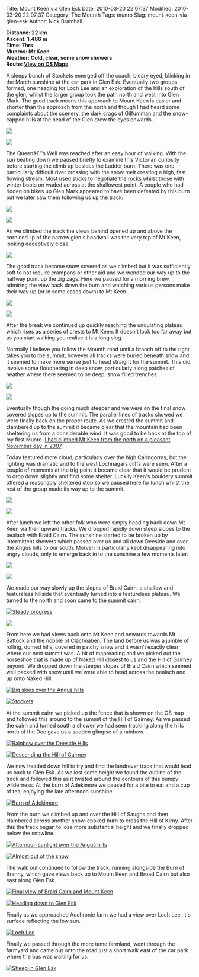 Title: Mount Keen via Glen Esk
Date: 2010-03-20 22:07:37
Modified: 2010-03-20 22:07:37
Category: The Mounth
Tags: munro
Slug: mount-keen-via-glen-esk
Author: Nick Bramhall

**Distance: 22 km  
Ascent: 1,486 m  
Time: 7hrs  
Munros: Mt Keen  
Weather: Cold, clear, some snow showers  
Route: [View on OS Maps](https://www.invertedworld.co.uk/hillwalking/hillwalk/330)**

A sleepy bunch of Stockets emerged off the coach, bleary eyed, blinking in the March sunshine at the car park in Glen Esk. Eventually two groups formed, one heading for Loch Lee and an exploration of the hills south of the glen, whilst the larger group took the path north and west into Glen Mark. The good track means this approach to Mount Keen is easier and shorter than the approach from the north and though I had heard some complaints about the scenery, the dark crags of Gilfumman and the snow-capped hills at the head of the Glen drew the eyes onwards.

<!--more-->

[![](http://farm3.static.flickr.com/2792/4449334964_cb0afd30eb_b.jpg)](http://www.flickr.com/photos/53725815@N00/4449334964)

[![](http://farm5.static.flickr.com/4072/4448569315_83839c9fbc_b.jpg)](http://www.flickr.com/photos/53725815@N00/4448569315)
 
The Queenâ€™s Well was reached after an easy hour of walking. With the sun beating down we paused briefly to examine this Victorian curiosity before starting the climb up besides the Ladder burn. There was one particularly difficult river crossing with the snow melt creating a high, fast flowing stream. Most used sticks to negotiate the rocks whilst those with winter boots on waded across at the shallowest point. A couple who had ridden on bikes up Glen Mark appeared to have been defeated by this burn but we later saw them following us up the track.

[![](http://farm3.static.flickr.com/2714/4449982643_1f9fb982a1_b.jpg)](http://www.flickr.com/photos/53725815@N00/4449982643)

[![](http://farm3.static.flickr.com/2724/4449990043_2a4b2c8893_b.jpg)](http://www.flickr.com/photos/53725815@N00/4449990043)
 
As we climbed the track the views behind opened up and above the corniced lip of the narrow glen's headwall was the very top of Mt Keen, looking deceptively close.

[![](http://farm5.static.flickr.com/4048/4450775554_48ae7d683e_b.jpg)](http://www.flickr.com/photos/53725815@N00/4450775554)

The good track became snow covered as we climbed but it was sufficiently soft to not require crampons or other aid and we wended our way up to the halfway point up the zig zags. Here we paused for a morning brew, admiring the view back down the burn and watching various persons make their way up (or in some cases down) to Mt Keen.

[![](http://farm3.static.flickr.com/2780/4450011775_b2253fd820_b.jpg)](http://www.flickr.com/photos/53725815@N00/4450011775)

[![](http://farm3.static.flickr.com/2754/4450797836_97c8e58b8d_b.jpg)](http://www.flickr.com/photos/53725815@N00/4450797836)

After the break we continued up quickly reaching the undulating plateau which rises as a series of crests to Mt Keen. It doesn't look too far away but as you start walking you realise it is a long slog. 

Normally I believe you follow the Mounth road until a branch off to the right takes you to the summit, however all tracks were buried beneath snow and it seemed to make more sense jsut to head straight for the summit. This did involve some floudnering in deep snow, particularly along patches of heather where there seemed to be deep, snow filled trenches.

[![](http://farm3.static.flickr.com/2764/4450045839_2fd2b1ebec_b.jpg)](http://www.flickr.com/photos/53725815@N00/4450045839)

[![](http://farm5.static.flickr.com/4014/4450813334_61194fd63c_b.jpg)](http://www.flickr.com/photos/53725815@N00/4450813334)

Eventually though the going much steeper and we were on the final snow covered slopes up to the summit. The parallel lines of tracks showed we were finally back on the proper route. As we crested the summit and clambered up to the summit it became clear that the mountain had been sheltering us from a considerable wind. It was good to be back at the top of my first Munro. [I had climbed Mt Keen from the north on a pleasant November day in 2007](/blog/2007/11/glen-tanar-and-mount-keen/).

Today featured more cloud, particularly over the high Cairngorms, but the lighting was dramatic and to the west Lochnagars cliffs were seen. After a couple of moments at the trig point it became clear that it would be prudent to drop down slightly and find some shelter. Luckily Keen's bouldery summit offered a reasonably sheltered stop so we paused here for lunch whilst the rest of the group made its way up to the summit.

[![](http://farm5.static.flickr.com/4017/4450831130_2d3e6d3130_b.jpg)](http://www.flickr.com/photos/53725815@N00/4450831130)

[![](http://farm5.static.flickr.com/4070/4450066317_beebab505e_b.jpg)](http://www.flickr.com/photos/53725815@N00/4450066317)

After lunch we left the other folk who were simply heading back down Mt Keen via their upward tracks. We dropped rapidly down steep slopes to the bealach with Braid Cairn. The sunshine started to be broken up by intermittent showers which passed over us and all down Deeside and over the Angus hills to our south. Morven in particularly kept disappearing into angry clouds, only to emerge back in to the sunshine a few moments later.

[![](http://farm3.static.flickr.com/2726/4450863082_7cf06aa25e_b.jpg)](http://www.flickr.com/photos/53725815@N00/4450863082)

[![](http://farm5.static.flickr.com/4059/4451185492_041277cafe_b.jpg)](http://www.flickr.com/photos/53725815@N00/4451185492)

We made our way slowly up the slopes of Braid Cairn, a shallow and featureless hillside that eventually turned into a featureless plateau. We turned to the north and soon came to the summit cairn. 

[![Steady progress](http://farm3.static.flickr.com/2794/4450480367_9f71aba2d7_b.jpg)](http://www.flickr.com/photos/black_friction/4450480367/)

[![](http://farm5.static.flickr.com/4010/4451347840_c2aeed7ff7_b.jpg)](http://www.flickr.com/photos/53725815@N00/4451347840)

From here we had views back onto Mt Keen and onwards towards Mt Battock and the nobble of Clachnaben. The land before us was a jumble of rolling, domed hills, covered in patchy snow and it wasn't exactly clear where our next summit was. A bit of mapreading and we picked out the horseshoe that is made up of Naked Hill closest to us and the Hill of Gairney beyond. We dropped down the steeper slopes of Braid Cairn which seemed well packed with snow until we were able to head across the bealach and up onto Naked Hill.

[![Big skies over the Angus hills](http://farm5.static.flickr.com/4057/4450772359_c94441d374_b.jpg)](http://www.flickr.com/photos/black_friction/4450772359/)

[![Stockets](http://farm3.static.flickr.com/2713/4451573604_ab314be079_b.jpg)](http://www.flickr.com/photos/black_friction/4451573604/)

At the summit cairn we picked up the fence that is shown on the OS map and followed this around to the summit of the Hill of Gairney. As we passed the cairn and turned south a shower we had seen tracking along the hills north of the Dee gave us a sudden glimpse of a rainbow.

[![Rainbow over the Deeside Hills](http://farm3.static.flickr.com/2708/4450879541_e2771cc757_b.jpg)](http://www.flickr.com/photos/black_friction/4450879541/)

[![Descending the Hill of Gairney](http://farm5.static.flickr.com/4065/4451667326_607f94d5a3_b.jpg)](http://www.flickr.com/photos/black_friction/4451667326/)

We now headed down hill to try and find the landrover track that would lead us back to Glen Esk. As we lost some height we found the outline of the track and followed this as it twisted around the contours of this bumpy wilderness. At the burn of Adekimore we paused for a bite to eat and a cup of tea, enjoying the late afternoon sunshine.

[![Burn of Adekimore](http://farm5.static.flickr.com/4062/4451708046_d15d5031f7_b.jpg)](http://www.flickr.com/photos/black_friction/4451708046/)

From the burn we climbed up and over the Hill of Saughs  and then clambered across another snow-choked burn to cross the Hill of Kirny. After this the track began to lose more substantial height and we finally dropped below the snowline.

[![Afternoon sunlight over the Angus hills](http://farm5.static.flickr.com/4066/4451750822_60700fd81f_b.jpg)](http://www.flickr.com/photos/black_friction/4451750822/)

[![Almost out of the snow](http://farm5.static.flickr.com/4052/4450993443_3dd6fb997c_b.jpg)](http://www.flickr.com/photos/black_friction/4450993443/)

The walk out continued to follow the track, running alongside the Burn of Branny, which gave views back up to Mount Keen and Broad Cairn but also east along Glen Esk.

[![Final view of Braid Cairn and Mount Keen](http://farm3.static.flickr.com/2687/4451776780_94d07c03c9_b.jpg)](http://www.flickr.com/photos/black_friction/4451776780/)

[![Heading down to Glen Esk](http://farm3.static.flickr.com/2799/4451827144_826d33b03f_b.jpg)](http://www.flickr.com/photos/black_friction/4451827144/)

Finally as we approached Auchronie farm we had a view over Loch Lee, it's surface reflecting the low sun. 

[![Loch Lee](http://farm5.static.flickr.com/4003/4451835152_d438e0179d_b.jpg)](http://www.flickr.com/photos/black_friction/4451835152/)

Finally we passed through the more tame farmland, went through the farmyard and came out onto the road just a short walk east of the car park where the bus was waiting for us.

[![Sheep in Glen Esk](http://farm5.static.flickr.com/4003/4451889154_48102e6092_b.jpg)](http://www.flickr.com/photos/black_friction/4451889154/)



